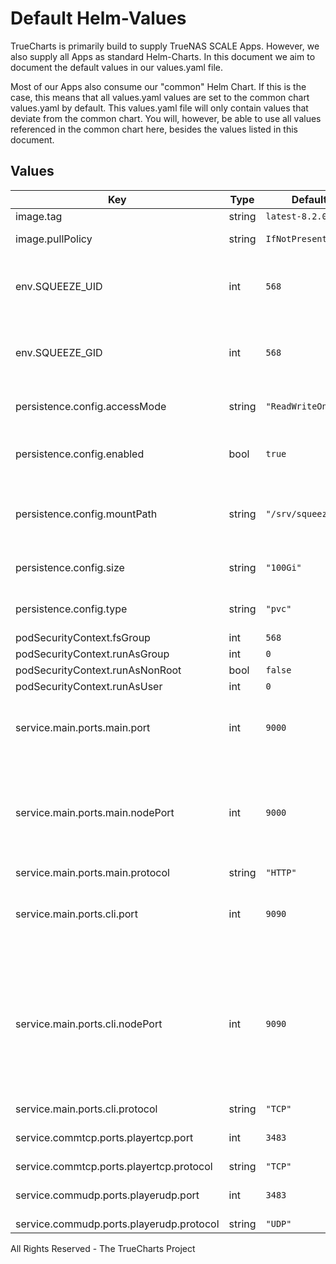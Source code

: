 # Default Helm-Values

TrueCharts is primarily build to supply TrueNAS SCALE Apps.
However, we also supply all Apps as standard Helm-Charts. In this document we aim to document the default values in our values.yaml file.

Most of our Apps also consume our "common" Helm Chart.
If this is the case, this means that all values.yaml values are set to the common chart values.yaml by default. This values.yaml file will only contain values that deviate from the common chart.
You will, however, be able to use all values referenced in the common chart here, besides the values listed in this document.

## Values

| Key | Type | Default | Description |
| ----| ---- | ------- | ----------- |
| image.tag | string | `latest-8.2.0` | Image tag. |
| image.pullPolicy | string | `IfNotPresent` | Image pull policy |
| env.SQUEEZE_UID | int | `568` | The User ID the Logitech Server Application should use |
| env.SQUEEZE_GID | int | `568` | The Group ID the Logitech Server Application should use |
| persistence.config.accessMode | string | `"ReadWriteOnce"` | Persistence access modes |
| persistence.config.enabled | bool | `true` | Use persistent volume to store config |
| persistence.config.mountPath | string | `"/srv/squeezebox"` | Path inside the container for configuration data |
| persistence.config.size | string | `"100Gi"` | Size of persistent volume claim |
| persistence.config.type | string | `"pvc"` | Type of persistent volume |
| podSecurityContext.fsGroup | int | `568` |  |
| podSecurityContext.runAsGroup | int | `0` |  |
| podSecurityContext.runAsNonRoot | bool | `false` |  |
| podSecurityContext.runAsUser | int | `0` |  |
| service.main.ports.main.port | int | `9000` | Port used by the portal and hardware players |
| service.main.ports.main.nodePort | int | `9000` | Should be 9000 as the players expect to be able to contact the server on that port. |
| service.main.ports.main.protocol | string | `"HTTP"` |  |
| service.main.ports.cli.port | int | `9090` | Port used by the portal and hardware players |
| service.main.ports.cli.nodePort | int | `9090` | Should be 9090 as remote control apps expect to be able to connect to the server on that port using telnet to send cli commands. |
| service.main.ports.cli.protocol | string | `"TCP"` |  |
| service.commtcp.ports.playertcp.port | int | `3483` | Port used by the hardware players |
| service.commtcp.ports.playertcp.protocol | string | `"TCP"` |  |
| service.commudp.ports.playerudp.port | int | `3483` | Port used by the hardware players |
| service.commudp.ports.playerudp.protocol | string | `"UDP"` |  |


All Rights Reserved - The TrueCharts Project

